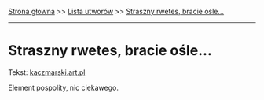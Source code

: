 [Strona głowna](../index.md) >> [Lista utworów](../list.md) >> [Straszny rwetes, bracie ośle…](568.md)

---

# Straszny rwetes, bracie ośle…

Tekst: [kaczmarski.art.pl](https://www.kaczmarski.art.pl/tworczosc/wiersze/straszny-rwetes-bracie-osle/)

Element pospolity, nic ciekawego.
